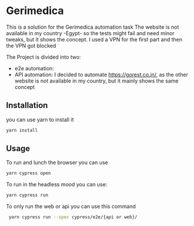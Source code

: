 # Gerimedica

This is a solution for the Gerimedica automation task
The website is not available in my country -Egypt- so the tests might fail and need minor tweaks,
but it shows the concept. I used a VPN for the first part and then the VPN got blocked

The Project is divided into two:
- e2e automation:
- API automation:
I decided to automate https://gorest.co.in/, as the other website is not available in my country, but it mainly shows the same concept

## Installation

you can use yarn to install it

```bash
yarn install
```

## Usage
To run and lunch the browser you can use
```bash
yarn cypress open
```
To run in the headless mood you can use:
```bash
yarn cypress run
```

To only run the web or api you can use this command
```bash
 yarn cypress run --spec cypress/e2e/{api or web}/
```
